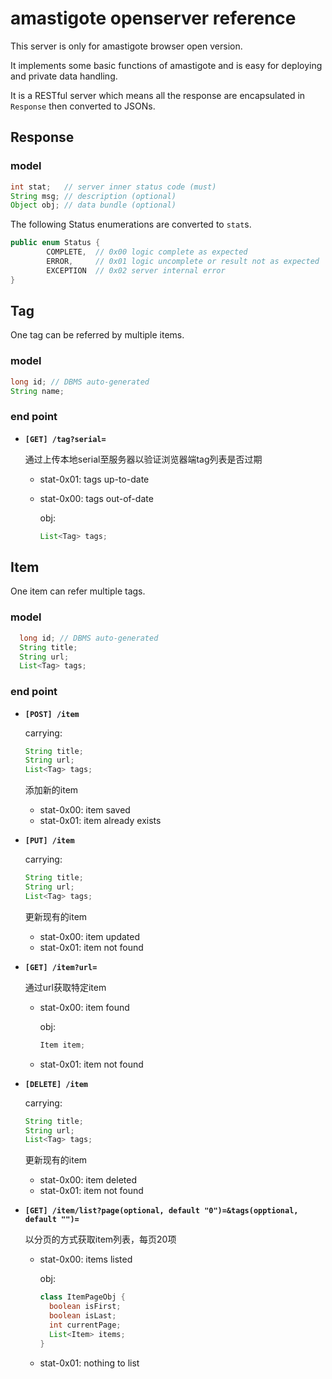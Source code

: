 # amastigote openserver reference

This server is only for amastigote browser open version.

It implements some basic functions of amastigote and is easy for deploying and private data handling.

It is a RESTful server which means all the response are encapsulated in `Response` then converted to JSONs.

## Response

### model

```java
int stat;   // server inner status code (must)
String msg; // description (optional)
Object obj; // data bundle (optional)
```

The following Status enumerations are converted to `stat`s.
```java
public enum Status {
        COMPLETE,  // 0x00 logic complete as expected
        ERROR,     // 0x01 logic uncomplete or result not as expected
        EXCEPTION  // 0x02 server internal error
}
```

## Tag

One tag can be referred by multiple items.

### model

```java
long id; // DBMS auto-generated
String name;
```

### end point

- **`[GET] /tag?serial=`**

  通过上传本地serial至服务器以验证浏览器端tag列表是否过期
  
    - stat-0x01: tags up-to-date
    - stat-0x00: tags out-of-date
    
      obj:
      ```java
      List<Tag> tags;
      ```

## Item

One item can refer multiple tags.

### model

```java
  long id; // DBMS auto-generated
  String title;
  String url;
  List<Tag> tags;
```

### end point

- **`[POST] /item`**

  carrying:
  ```java
  String title;
  String url;
  List<Tag> tags;
  ```
  添加新的item
  
    - stat-0x00: item saved
    - stat-0x01: item already exists

- **`[PUT] /item`**

  carrying:  
  ```java
  String title;
  String url;
  List<Tag> tags;
  ```
  更新现有的item
  
    - stat-0x00: item updated
    - stat-0x01: item not found
    
- **`[GET] /item?url=`**

  通过url获取特定item
  
    - stat-0x00: item found
    
      obj:
      ```java
      Item item;
      ```
    - stat-0x01: item not found
    
- **`[DELETE] /item`**

  carrying:
  ```java
  String title;
  String url;
  List<Tag> tags;
  ```
  更新现有的item
  
    - stat-0x00: item deleted
    - stat-0x01: item not found
    
- **`[GET] /item/list?page(optional, default "0")=&tags(opptional, default "")=`**

  以分页的方式获取item列表，每页20项
  
    - stat-0x00: items listed
    
      obj:
      ```java
      class ItemPageObj {
        boolean isFirst;
        boolean isLast;
        int currentPage;
        List<Item> items;
      }
      ```
    - stat-0x01: nothing to list
    
